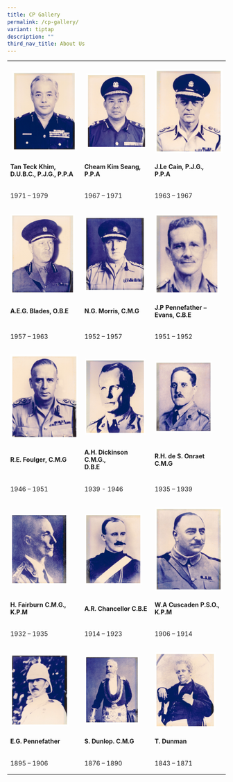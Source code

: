```yaml
---
title: CP Gallery
permalink: /cp-gallery/
variant: tiptap
description: ""
third_nav_title: About Us
---
```

<p></p>
<table style="minWidth: 75px">
<colgroup>
<col>
<col>
<col>
</colgroup>
<tbody>
<tr>
<th rowspan="1" colspan="1">
<p></p>
<div class="isomer-image-wrapper">
<img style="width: 95%;" height="auto" width="100%" alt="Tan Teck Khim" src="/images/CP/Tan_Teck_Khim__D_U_B_C___P_J_G___P_P_A__Commissioner_of_Police_Singapore_Police_Force__1971___1972_.jpg">
</div>
</th>
<th rowspan="1" colspan="1">
<p></p>
<div class="isomer-image-wrapper">
<img style="width: 95%;" height="auto" width="100%" alt="Cheam Kim" src="/images/CP/Cheam_Kim_Seang__P_P_A_Commissioner_of_Police_Singapore_Police_Force__1967___1971_.jpg">
</div>
</th>
<th rowspan="1" colspan="1">
<p></p>
<div class="isomer-image-wrapper">
<img style="width: 100%" height="auto" width="100%" alt="J.Le Cain" src="/images/CP/J_Le_Cain__P_J_G___P_P_A_Commissioner_of_Police_Singapore_Police_Force__1963___1967_.jpg">
</div>
</th>
</tr>
<tr>
<td rowspan="1" colspan="1">
<p><strong>Tan Teck Khim, D.U.B.C., P.J.G., P.P.A</strong>
</p>
</td>
<td rowspan="1" colspan="1">
<p><strong>Cheam Kim Seang, </strong>
<br><strong>P.P.A</strong>
</p>
</td>
<td rowspan="1" colspan="1">
<p><strong>J.Le Cain, P.J.G., </strong>
<br><strong>P.P.A</strong>
</p>
</td>
</tr>
<tr>
<td rowspan="1" colspan="1">
<p>1971 – 1979</p>
</td>
<td rowspan="1" colspan="1">
<p>1967 – 1971</p>
</td>
<td rowspan="1" colspan="1">
<p>1963 – 1967</p>
</td>
</tr>
<tr>
<td rowspan="1" colspan="1">
<p></p>
<div class="isomer-image-wrapper">
<img style="width: 95%;" height="auto" width="100%" alt="A.E.G. Blades" src="/images/CP/A_E_G__Blades__O_B_E_Commissioner_of_Police_Singapore_Police_Force__1957___1963_.jpg">
</div>
</td>
<td rowspan="1" colspan="1">
<p></p>
<div class="isomer-image-wrapper">
<img style="width: 95%;" height="auto" width="100%" alt="N.G. Morris" src="/images/CP/N_G_Morris__C_M_G_Commissioner_of_Police_Singapore_Police_Force__1952___1957_.jpg">
</div>
</td>
<td rowspan="1" colspan="1">
<p></p>
<div class="isomer-image-wrapper">
<img style="width: 95%;" height="auto" width="100%" alt="J.P. Pennefather" src="/images/CP/J_P__Pennefather___Evans__C_B_E_Commissioner_of_Police_Singapore_Police_Force__1951___1952_.jpg">
</div>
</td>
</tr>
<tr>
<td rowspan="1" colspan="1">
<p><strong>A.E.G. Blades, O.B.E</strong>
</p>
</td>
<td rowspan="1" colspan="1">
<p><strong>N.G. Morris, C.M.G</strong>
</p>
</td>
<td rowspan="1" colspan="1">
<p><strong>J.P Pennefather – Evans, C.B.E</strong>
</p>
</td>
</tr>
<tr>
<td rowspan="1" colspan="1">
<p>1957 – 1963</p>
</td>
<td rowspan="1" colspan="1">
<p>1952 – 1957</p>
</td>
<td rowspan="1" colspan="1">
<p>1951 – 1952</p>
</td>
</tr>
<tr>
<td rowspan="1" colspan="1">
<p></p>
<div class="isomer-image-wrapper">
<img style="width: 100%" height="auto" width="100%" alt="R.E. Foulger" src="/images/CP/R_E__Foulger__C_M_G_Commissioner_of_Police_Singapore_Police_Force__1946___1951_.jpg">
</div>
</td>
<td rowspan="1" colspan="1">
<p></p>
<div class="isomer-image-wrapper">
<img style="width: 95%;" height="auto" width="100%" alt="A.H. Dickinson" src="/images/CP/A_H__Dickinson_C_M_G___D_B_E_Inspector_General_Straits_Settlement_Police__1939___1946_.jpg">
</div>
</td>
<td rowspan="1" colspan="1">
<p></p>
<div class="isomer-image-wrapper">
<img style="width: 85%;" height="auto" width="100%" alt="R.H. de S Onraet" src="/images/CP/R_H__de_S__Onraet_C_M_G_Inspector_General_Straits_Settlement_Police__1935___1939_.jpg">
</div>
</td>
</tr>
<tr>
<td rowspan="1" colspan="1">
<p><strong>R.E. Foulger, C.M.G</strong>
</p>
</td>
<td rowspan="1" colspan="1">
<p><strong>A.H. Dickinson C.M.G., </strong>
<br><strong>D.B.E</strong>
</p>
</td>
<td rowspan="1" colspan="1">
<p><strong>R.H. de S. Onraet C.M.G</strong>
</p>
</td>
</tr>
<tr>
<td rowspan="1" colspan="1">
<p>1946 – 1951</p>
</td>
<td rowspan="1" colspan="1">
<p>1939 - 1946</p>
</td>
<td rowspan="1" colspan="1">
<p>1935 – 1939</p>
</td>
</tr>
<tr>
<td rowspan="1" colspan="1">
<p></p>
<div class="isomer-image-wrapper">
<img style="width: 85%;" height="auto" width="100%" alt="H. Fairburn" src="/images/CP/H__Fairburn_C_M_G___K_P_M_Inspector_General_Straits_Settlement_Police__1925___1935_.jpg">
</div>
</td>
<td rowspan="1" colspan="1">
<p></p>
<div class="isomer-image-wrapper">
<img style="width: 90%;" height="auto" width="100%" alt="A.R. Chancellor" src="/images/CP/A_R__Chancellor_C_B_E_Inspector_General_Straits_Settlement_Police__1914___1923_.jpg">
</div>
</td>
<td rowspan="1" colspan="1">
<p></p>
<div class="isomer-image-wrapper">
<img style="width: 100%" height="auto" width="100%" alt="W.A Cuscaden" src="/images/CP/W_A_Cuscaden_P_S_O___K_P_M_Inspector_General_Straits_Settlement_Police__1906___1914_.jpg">
</div>
</td>
</tr>
<tr>
<td rowspan="1" colspan="1">
<p><strong>H. Fairburn C.M.G., </strong>
<br><strong>K.P.M</strong>
</p>
</td>
<td rowspan="1" colspan="1">
<p><strong>A.R. Chancellor C.B.E</strong>
</p>
</td>
<td rowspan="1" colspan="1">
<p><strong>W.A Cuscaden P.S.O., </strong>
<br><strong>K.P.M</strong>
</p>
</td>
</tr>
<tr>
<td rowspan="1" colspan="1">
<p>1932 – 1935</p>
</td>
<td rowspan="1" colspan="1">
<p>1914 – 1923</p>
</td>
<td rowspan="1" colspan="1">
<p>1906 – 1914</p>
</td>
</tr>
<tr>
<td rowspan="1" colspan="1">
<p></p>
<div class="isomer-image-wrapper">
<img style="width: 86%;" height="auto" width="100%" alt="E.G. Pennefather" src="/images/CP/E_G__Pennefather_Inspector_General_Straits_Settlement_Police__1895___1906_.jpg">
</div>
</td>
<td rowspan="1" colspan="1">
<p></p>
<div class="isomer-image-wrapper">
<img style="width: 86%;" height="auto" width="100%" alt="S. Dunlop" src="/images/CP/S__Dunlop__C_M_G_Inspector_General_Straits_Settlement_Police__1876___1890_.jpg">
</div>
</td>
<td rowspan="1" colspan="1">
<p></p>
<div class="isomer-image-wrapper">
<img style="width: 90%;" height="auto" width="100%" alt="T. Dunman" src="/images/CP/T__Dunman_Inspector_General_Straits_Settlement_Police__1843___1871_.jpg">
</div>
</td>
</tr>
<tr>
<td rowspan="1" colspan="1">
<p><strong>E.G. Pennefather</strong>
</p>
</td>
<td rowspan="1" colspan="1">
<p><strong>S. Dunlop. C.M.G</strong>
</p>
</td>
<td rowspan="1" colspan="1">
<p><strong>T. Dunman</strong>
</p>
</td>
</tr>
<tr>
<td rowspan="1" colspan="1">
<p>1895 – 1906</p>
</td>
<td rowspan="1" colspan="1">
<p>1876 – 1890</p>
</td>
<td rowspan="1" colspan="1">
<p>1843 – 1871</p>
</td>
</tr>
</tbody>
</table>
<p></p>